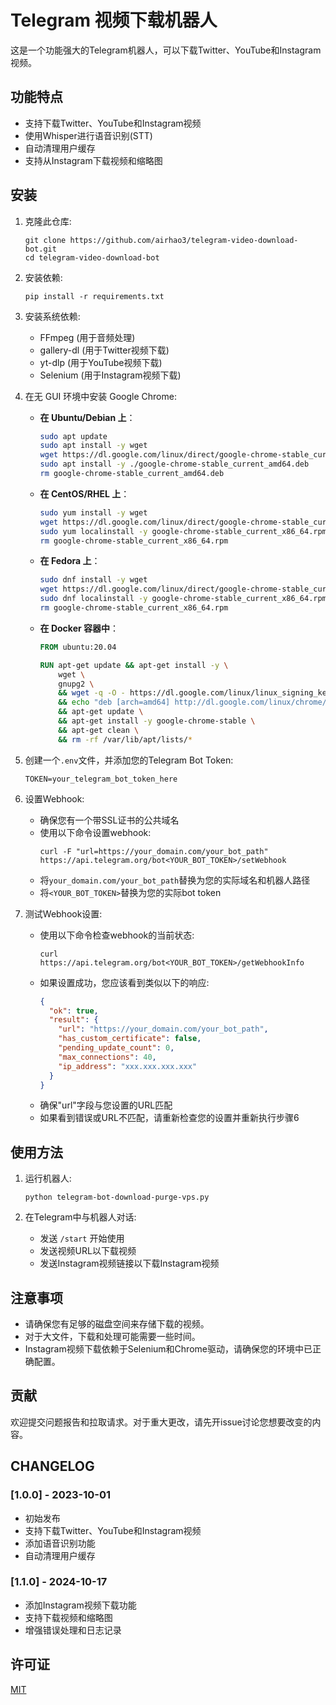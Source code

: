 # Telegram 视频下载机器人

这是一个功能强大的Telegram机器人，可以下载Twitter、YouTube和Instagram视频。

## 功能特点

- 支持下载Twitter、YouTube和Instagram视频
- 使用Whisper进行语音识别(STT)
- 自动清理用户缓存
- 支持从Instagram下载视频和缩略图

## 安装

1. 克隆此仓库:
   ```
   git clone https://github.com/airhao3/telegram-video-download-bot.git
   cd telegram-video-download-bot
   ```

2. 安装依赖:
   ```
   pip install -r requirements.txt
   ```

3. 安装系统依赖:
   - FFmpeg (用于音频处理)
   - gallery-dl (用于Twitter视频下载)
   - yt-dlp (用于YouTube视频下载)
   - Selenium (用于Instagram视频下载)

4. 在无 GUI 环境中安装 Google Chrome:
   - **在 Ubuntu/Debian 上**：
     ```bash
     sudo apt update
     sudo apt install -y wget
     wget https://dl.google.com/linux/direct/google-chrome-stable_current_amd64.deb
     sudo apt install -y ./google-chrome-stable_current_amd64.deb
     rm google-chrome-stable_current_amd64.deb
     ```

   - **在 CentOS/RHEL 上**：
     ```bash
     sudo yum install -y wget
     wget https://dl.google.com/linux/direct/google-chrome-stable_current_x86_64.rpm
     sudo yum localinstall -y google-chrome-stable_current_x86_64.rpm
     rm google-chrome-stable_current_x86_64.rpm
     ```

   - **在 Fedora 上**：
     ```bash
     sudo dnf install -y wget
     wget https://dl.google.com/linux/direct/google-chrome-stable_current_x86_64.rpm
     sudo dnf localinstall -y google-chrome-stable_current_x86_64.rpm
     rm google-chrome-stable_current_x86_64.rpm
     ```

   - **在 Docker 容器中**：
     ```dockerfile
     FROM ubuntu:20.04

     RUN apt-get update && apt-get install -y \
         wget \
         gnupg2 \
         && wget -q -O - https://dl.google.com/linux/linux_signing_key.pub | apt-key add - \
         && echo "deb [arch=amd64] http://dl.google.com/linux/chrome/deb/ stable main" >> /etc/apt/sources.list.d/google-chrome.list \
         && apt-get update \
         && apt-get install -y google-chrome-stable \
         && apt-get clean \
         && rm -rf /var/lib/apt/lists/*
     ```

5. 创建一个`.env`文件，并添加您的Telegram Bot Token:
   ```
   TOKEN=your_telegram_bot_token_here
   ```

6. 设置Webhook:
   - 确保您有一个带SSL证书的公共域名
   - 使用以下命令设置webhook:
     ```
     curl -F "url=https://your_domain.com/your_bot_path" https://api.telegram.org/bot<YOUR_BOT_TOKEN>/setWebhook
     ```
   - 将`your_domain.com/your_bot_path`替换为您的实际域名和机器人路径
   - 将`<YOUR_BOT_TOKEN>`替换为您的实际bot token

7. 测试Webhook设置:
   - 使用以下命令检查webhook的当前状态:
     ```
     curl https://api.telegram.org/bot<YOUR_BOT_TOKEN>/getWebhookInfo
     ```
   - 如果设置成功，您应该看到类似以下的响应:
     ```json
     {
       "ok": true,
       "result": {
         "url": "https://your_domain.com/your_bot_path",
         "has_custom_certificate": false,
         "pending_update_count": 0,
         "max_connections": 40,
         "ip_address": "xxx.xxx.xxx.xxx"
       }
     }
     ```
   - 确保"url"字段与您设置的URL匹配
   - 如果看到错误或URL不匹配，请重新检查您的设置并重新执行步骤6

## 使用方法

1. 运行机器人:
   ```
   python telegram-bot-download-purge-vps.py
   ```

2. 在Telegram中与机器人对话:
   - 发送 `/start` 开始使用
   - 发送视频URL以下载视频
   - 发送Instagram视频链接以下载Instagram视频

## 注意事项

- 请确保您有足够的磁盘空间来存储下载的视频。
- 对于大文件，下载和处理可能需要一些时间。
- Instagram视频下载依赖于Selenium和Chrome驱动，请确保您的环境中已正确配置。

## 贡献

欢迎提交问题报告和拉取请求。对于重大更改，请先开issue讨论您想要改变的内容。

## CHANGELOG

### [1.0.0] - 2023-10-01
- 初始发布
- 支持下载Twitter、YouTube和Instagram视频
- 添加语音识别功能
- 自动清理用户缓存

### [1.1.0] - 2024-10-17
- 添加Instagram视频下载功能
- 支持下载视频和缩略图
- 增强错误处理和日志记录

## 许可证

[MIT](https://choosealicense.com/licenses/mit/)
